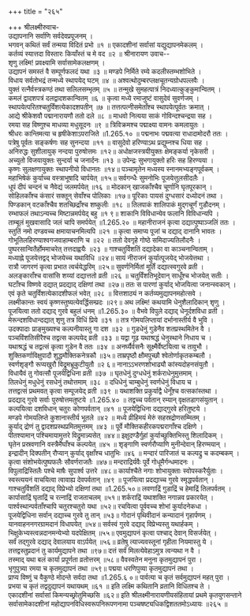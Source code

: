 +++
title = "२६५"

+++
श्रीलक्ष्मीरुवाच-  
उद्यापनानि सर्वाणि सर्वदेवप्रपूजनम् ।  
भगवन् कथितं सर्वं तन्मया विदितं प्रभो ॥१ ॥
एकादशीनां सर्वासां यद्युद्यापनमेकलम् ।  
कर्तव्यं स्यात्तदा विस्तारः कियाँस्तं च मे वद ॥२ ॥
श्रीनारायण उवाच--  
शृणु लक्ष्मि! प्रवक्ष्यामि सर्वासामेकलक्षणम् ।  
उद्यापनं समस्तं वै सम्पूर्णफलदं यथा ॥३ ॥
मण्डपे निर्मिते रम्ये कदलीस्तम्भशोभिते ।  
विधाय सर्वतोभद्रं तन्मध्ये स्थापयेद् घटम् ॥४ ॥
अश्वत्थोदुम्बरप्लक्षचूतन्यग्रोधपल्लवैः ।  
युक्तं रत्नैर्वस्त्रकण्ठं तथा सलिलसम्भृतम् ॥५ ॥
तन्मुखे सुमहत्पात्रं निदध्यात्कुङ्कुमान्वितम् ।  
कमलं द्वादशपत्रं दलद्वादशकान्वितम् ॥६ ॥
कृत्वा मध्ये रमाजुष्टं वासुदेवं सुवर्णजम् ।  
स्थापयेत्परितश्चतुर्विंशत्येकादशपतीन् ॥७ ॥
तत्तत्पत्नीसमेताँश्च स्थापयेत्पूर्वतः क्रमात् ।  
आद्ये श्रीकेशवौ पद्मानारायणौ ततो दले ॥८ ॥
माधवो नित्यया साकं गोविन्दश्चन्द्रया सह ।  
रमया सह विष्णुश्च माधव्या मधुसूदनः ॥९ ॥
त्रिविक्रमश्च पद्माक्ष्या वामनः कमलायुतः ।  
श्रीधरः कान्तिमत्या च हृषीकेशाऽपराजिते ॥1.265.१० ॥
पद्मनाभः पद्मवत्या राधादामोदरौ ततः ।  
पत्रेषु पूर्वतः सङ्कर्षणः सह सुनन्दया ॥११ ॥
वासुदेवो हरिण्याऽथ प्रद्युम्नश्च धिया सह ।  
अनिरुद्धः सुशीलायुक् नन्दया पुरुषोत्तमः ॥१२॥
अधोक्षजस्त्रयीयुक्तः क्षेमङ्कर्या नृकेसरी ।  
अच्युतो विजयायुक्तः सुन्दर्या च जनार्दनः ॥१३ ॥
उपेन्द्रः सुभगायुक्तो हरिः सह हिरण्यया ।  
कृष्णः सुलक्षणायुक्तः स्थापनीयो विधानतः ॥१४॥
पञ्चामृतेन मध्यस्य स्नानमभ्यङ्गपूर्वकम् ।  
महाभिषेकं कुर्याच्च वस्त्राभूषादि चार्पयेत् ॥१५॥
सर्वगन्धैः सुमनोभिः पूजयेत्तुलसीदलैः ।  
धूपं दीपं चन्दनं च नैवेद्यं जलमर्पयेत् ॥१६ ॥
मोदकान् खाजकाँश्चैव चूर्णानि घृतपूरकान् ।  
सोहिलकाँश्च कंसारं सक्तून् सेवाँश्च पोलिकाः ॥१७॥
पूरिकाः पायसं दुग्धसारं दध्योदनं तथा ।  
पिण्डकान् वटकाँश्चैव शतच्छिद्राँश्च शष्कुलीः ॥१८ ॥
तिलपाकं शालिपाकं मुद्गचूर्णं गुडौदनम् ।  
रम्भाफलं तथाऽन्यच्च मिष्टान्नमर्पयेद् बहु ॥१ ९॥
शाकानि विविधान्येव फलानि विविधान्यपि ।  
ताम्बूलं मुखवासादि जलं चापि समर्पयेत् ॥1.265.२० ॥
महानीराजनं कृत्वा दद्यात्पुष्पाञ्जलिं ततः ।  
स्तुतिं नमो दण्डवच्च क्षमायाचनमित्यपि ॥२१ ॥
कृत्वा समाप्य पूजां च दद्याद् दानानि भावतः ।  
गोभूतिलहिरण्याश्वगजवाहाम्बराणि च ॥२२ ॥
ततो देवगृहे गोष्ठे समिदाज्यतिलौदनैः ।  
पुष्परसान्वितैर्होममाचरेत् तत्तदाह्वयैः ॥२३ ॥
गाश्चतुर्विशतिं दद्यादेका वा काञ्चनान्विताम् ।  
मध्याह्ने पूजयेत्तद्वद् भोजयेच्च यथाविधि ॥२४॥
सायं नीराजनं कुर्यात्पूजयेद् भोजयेत्तथा ।  
रात्रौ जागरणं कृत्वा प्रभात त्वर्चयेद्धरिम् ॥२५॥
सुवर्णनिर्मितां मूर्तिं दद्यात्स्वगुरवे व्रती ।  
अलङ्काराँश्च वासांसि शय्यां दद्यात्ततो व्रती ॥२६ ॥
चतुर्विंशतिभूदेवान् साधूँश्च भोजयेत् सतीः ।  
घटाँश्च विष्णवे दद्यात् प्रदद्याद् दक्षिणां तथा ॥२७॥
ततः स पारणां कुर्याद् भोजयित्वा जनान्स्वकान् ।  
एवं कृते चतुर्विंशत्येकादशीफलं भवेत् ॥२८ ॥
वित्तशाठ्यं न कर्तव्यमुद्यापनमहोत्सवे ।  
लक्ष्मीकान्तः स्वयं कृष्णस्तुष्यत्येवर्द्धिसम्प्रदः ॥२९॥
अथ लक्ष्मि! कथयामि धेनुशैलादिकान् शृणु ।  
पूजयित्वा ततो दद्याद् गुरवे बहुलं धनम् ॥1.265.३० ॥
वैभवे विपुले दद्याद् धेनूर्दशविधा व्रती ।  
मेरून्दशविधान्दद्यात् शृणु तत्र विधिं प्रिये ॥३१ ॥
तत्र गोमयलिप्तायां दर्भानास्तीर्य वै भुवि ।  
उदक्पादाः प्राङ्मुख्यश्च कल्पनीयास्तु गा दश ॥३२ ॥
गुडधेनुं गुडेनैव शतप्रस्थमितेन वै ।  
पञ्चविंशतिसीरैश्च तद्वत्स कल्पयेद् व्रती ॥३३ ॥
यद्वा गूढ यथाश्रद्धं धेनुस्थाने निधाय च ।  
यथाश्रद्धं च तद्वत्सं कृत्वा गुडेन वै ततः ॥३४ ॥
अनर्घ्यैर्वसनैः सूक्ष्मैर्वेष्टयित्वा च तावुभौ ।  
शुक्तिकर्णाविक्षुपादौ शुद्धमौक्तिकनेत्रकौ ॥३५॥
ताम्रपृष्ठौ क्षौमपुच्छौ श्वेतोर्णाकृतकम्बलौ ।  
स्वर्णशृङ्गौ रूप्यखुरौ विद्रुमभ्रूकुटीयुतौ ॥२ ६॥
नानाऽऽभरणशोभाढ्यौ कांस्यदोहनसंयुतौ ।  
विधायैवं तु गोवत्सौ पूजयेद्विधिना व्रती ॥३७ ॥
घृतधेनुं दुग्धधेनुं शर्कराधेनुमुत्तमाम् ।  
तिलधेनुं मधुधेनुं रसधेनुं तथोत्तमाम् ॥३८ ॥
दधिधेनुं चाम्बुधेनुं स्वर्णधेनुं विधाय च ।  
तत्तद्वत्सं प्रथमवत् कृत्वा सम्पूजयेद् व्रती ॥३९ ॥
यथाशक्ति प्रकुर्याद्वै धेनूँश्च वत्सकांस्तथा ।  
प्रदद्याद् गुरवे सर्वाः पुरुषोत्तमतुष्टये ॥1.265.४० ॥
तद्वच्च पर्वतान् रम्यान् वृक्षतडागसंयुतान् ।  
कल्पयित्वा दशविधान् चतुरः कोणपर्वतान् ॥४१ ॥
पूजयेद्विधिना दद्याद्गुरवे हरितुष्टये ।  
मण्डपे गोमयलिप्ते कुशानास्तीर्य भूतले ॥४२ ॥
मध्ये व्रीहिमयं मेरुं सहस्रद्रोणसम्मितम् ।  
कुर्याद् द्रोणं तु द्वादशप्रस्थप्रमितमुत्तमम् ॥४३ ॥
पूर्वे मौक्तिकहीरकपद्मरागाँश्च दक्षिणे ।  
पीतश्यामान् पश्चिमायामुत्तरे विद्रुमान्न्यसेत् ॥४४॥
इक्षुदण्डैर्गुहां कुर्याच्छुक्तिभिस्तु शिलादिकम् ।  
घृतेन प्रस्रवणानि वस्त्रैर्मेघाँश्च कल्पयेत् ॥४५ ॥
शृङ्गाणि स्वर्णरौप्याणि मुनीन्देवान् हिरण्मयान् ।  
इन्द्रादीन् दिक्पतीन् रौप्यान् कुर्याद् वृक्षाँश्च धातुभिः ॥४६ ॥
मन्दारं पारिजातं च कल्पद्रु च कदम्बकम् ।  
कृत्वा संशोभयेत्पुष्पफलैः सौवर्णराजतैः ॥४७॥
मन्दराद्रिर्यवैः पूर्वे गोधूमैर्गन्धमादनः ।  
विपुलाद्रिस्तिलैः पश्चे माषैः सुपार्श्व उत्तरे ॥४८॥
कार्याश्चैते नगाः शोभायुक्ताः स्वोपस्करैर्युताः ।  
स्वस्त्ययनं वाचयित्वा त्वावाह्य देवपर्वतान् ॥४९ ॥
पूजयित्वा प्रदद्याच्च गुरवे स्मृद्धपर्वतान् ।  
गाश्चतुर्विशतिं दद्याद् विप्रेभ्यो दक्षिणां तथा ॥1.265.५०॥
लवणाद्रिं गुडाद्रिं च हेमाद्रिं तिलपर्वतम् ।  
कार्पासाद्रिं घृताद्रिं च रत्नाद्रिं राजताचलम् ॥५१॥
शर्कराद्रिं यथाशक्ति नगान्नव प्रकारयेत् ।  
पार्श्वस्थान्पर्वताँश्चापि चतुरश्चतुरो यथा ॥५२॥
रचयित्वा पूर्ववच्च शोभां कुर्यादनेकधा ।  
पूजयेद्विधिना सर्वान् दद्याच्च गुरवे तु तान् ॥५३॥
गोदानं पृथिवीदानं कन्यादानं गृहार्पणम् ।  
यानवाहननगरग्रामदानं विधापयेत् ॥५४॥
सर्वस्वं गुरवे दद्याद् विप्रेभ्यस्तु यथार्हकम् ।  
भिक्षुकेभ्यस्त्वन्नदानमन्येभ्यो यदपेक्षितम् ॥५५॥
एवमुद्यापनं कृत्वा पश्चाद् देवान् विसर्जयेत् ।  
सर्वं तद्गुरवे दद्याद् देवालयाय वाऽर्पयेत् ॥५६॥
व्रतेषु त्याज्यवस्तूनां गृहीता नियमास्तु ये ।  
तत्तद्वस्तुप्रदानं तु कार्यमुद्यापने तथा ॥९७॥
दत्तं सर्वं मिलत्येवेहाऽमुत्र त्वन्यथा न वै ।  
तस्माद् यथा बलं कार्या प्रपूर्णता व्रतोत्तरम् ॥५८॥
वैवस्वतेन मनुना कृतमुद्यापनं पुरा ।  
भृगुपुत्र्या रमया च कृतमुद्यापनं तथा ॥५९॥
पद्मया धरणिपुव्या कृतमुद्यापनं तथा ।  
प्राप्य विष्णुं च वैकुण्ठे मोदन्ते सर्वदा तथा ॥1.265.६ ०॥
पार्वत्या च कृतं सर्वमुद्यापनं महत् पुरा ।  
प्रभया च कृतं तद्वदुद्यापनं यथायथम् ॥६१ ॥
इति लक्ष्मि कथितानि व्रतानि विधितश्च ते ।  
एकादशीनां सर्वासां किमन्यच्छ्रोतुमिच्छसि ॥६२॥
इति श्रीलक्ष्मीनारायणीयसंहितायां प्रथमे कृतयुगसन्ताने सर्वासामेकादशीनां महोद्यापनविधिस्वरूपनिरूपणनामा पञ्चषष्ट्यधिकद्विशततमोऽध्यायः ॥२६५ ॥
    
